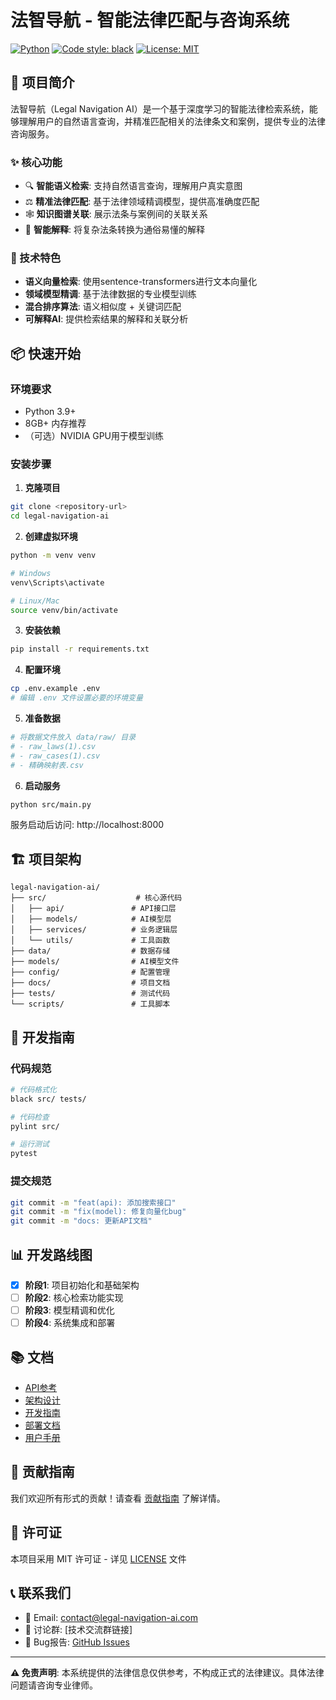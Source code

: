 # 法智导航 - 智能法律匹配与咨询系统

[![Python](https://img.shields.io/badge/python-3.9+-blue.svg)](https://www.python.org/downloads/)
[![Code style: black](https://img.shields.io/badge/code%20style-black-000000.svg)](https://github.com/psf/black)
[![License: MIT](https://img.shields.io/badge/License-MIT-yellow.svg)](https://opensource.org/licenses/MIT)

## 🎯 项目简介

法智导航（Legal Navigation AI）是一个基于深度学习的智能法律检索系统，能够理解用户的自然语言查询，并精准匹配相关的法律条文和案例，提供专业的法律咨询服务。

### ✨ 核心功能
- 🔍 **智能语义检索**: 支持自然语言查询，理解用户真实意图
- ⚖️ **精准法律匹配**: 基于法律领域精调模型，提供高准确度匹配
- 🕸️ **知识图谱关联**: 展示法条与案例间的关联关系
- 🤖 **智能解释**: 将复杂法条转换为通俗易懂的解释

### 🚀 技术特色
- **语义向量检索**: 使用sentence-transformers进行文本向量化
- **领域模型精调**: 基于法律数据的专业模型训练
- **混合排序算法**: 语义相似度 + 关键词匹配
- **可解释AI**: 提供检索结果的解释和关联分析

## 📦 快速开始

### 环境要求
- Python 3.9+
- 8GB+ 内存推荐
- （可选）NVIDIA GPU用于模型训练

### 安装步骤

1. **克隆项目**
```bash
git clone <repository-url>
cd legal-navigation-ai
```

2. **创建虚拟环境**
```bash
python -m venv venv

# Windows
venv\Scripts\activate

# Linux/Mac
source venv/bin/activate
```

3. **安装依赖**
```bash
pip install -r requirements.txt
```

4. **配置环境**
```bash
cp .env.example .env
# 编辑 .env 文件设置必要的环境变量
```

5. **准备数据**
```bash
# 将数据文件放入 data/raw/ 目录
# - raw_laws(1).csv
# - raw_cases(1).csv  
# - 精确映射表.csv
```

6. **启动服务**
```bash
python src/main.py
```

服务启动后访问: http://localhost:8000

## 🏗️ 项目架构

```
legal-navigation-ai/
├── src/                    # 核心源代码
│   ├── api/               # API接口层
│   ├── models/            # AI模型层
│   ├── services/          # 业务逻辑层
│   └── utils/             # 工具函数
├── data/                  # 数据存储
├── models/                # AI模型文件
├── config/                # 配置管理
├── docs/                  # 项目文档
├── tests/                 # 测试代码
└── scripts/               # 工具脚本
```

## 🔧 开发指南

### 代码规范
```bash
# 代码格式化
black src/ tests/

# 代码检查
pylint src/

# 运行测试
pytest
```

### 提交规范
```bash
git commit -m "feat(api): 添加搜索接口"
git commit -m "fix(model): 修复向量化bug"
git commit -m "docs: 更新API文档"
```

## 📊 开发路线图

- [x] **阶段1**: 项目初始化和基础架构
- [ ] **阶段2**: 核心检索功能实现  
- [ ] **阶段3**: 模型精调和优化
- [ ] **阶段4**: 系统集成和部署

## 📚 文档

- [API参考](docs/api/README.md)
- [架构设计](docs/architecture/README.md)
- [开发指南](docs/development/README.md)
- [部署文档](docs/deployment/README.md)
- [用户手册](docs/user/README.md)

## 🤝 贡献指南

我们欢迎所有形式的贡献！请查看 [贡献指南](CONTRIBUTING.md) 了解详情。

## 📄 许可证

本项目采用 MIT 许可证 - 详见 [LICENSE](LICENSE) 文件

## 📞 联系我们

- 📧 Email: contact@legal-navigation-ai.com
- 💬 讨论群: [技术交流群链接]
- 🐛 Bug报告: [GitHub Issues](https://github.com/legal-navigation-ai/issues)

---

**⚠️ 免责声明**: 本系统提供的法律信息仅供参考，不构成正式的法律建议。具体法律问题请咨询专业律师。